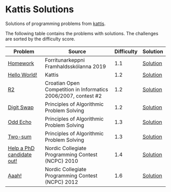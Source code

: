 Kattis Solutions
==================
Solutions of programming problems from [kattis](https://open.kattis.com/).

The following table contains the problems with solutions.
The challenges are sorted by the difficulty score.

| Problem | Source | Difficulty | Solution |
| --- | --- | --- | --- |
| [Homework](https://open.kattis.com/problems/heimavinna) | Forritunarkeppni Framhaldsskólanna 2019 | 1.1 | [Solution](solutions/heimavinna) |
| [Hello World!](https://open.kattis.com/problems/hello) | Kattis | 1.2 | [Solution](solutions/hello) |
| [R2](https://open.kattis.com/problems/r2) | Croatian Open Competition in Informatics 2006/2007, contest #2 | 1.2 | [Solution](solutions/r2) |
| [Digit Swap](https://open.kattis.com/problems/digitswap) | Principles of Algorithmic Problem Solving | 1.2 | [Solution](solutions/digitswap) |
| [Odd Echo](https://open.kattis.com/problems/oddecho) | Principles of Algorithmic Problem Solving | 1.3 | [Solution](solutions/oddecho) |
| [Two-sum](https://open.kattis.com/problems/twosum) | Principles of Algorithmic Problem Solving | 1.3 | [Solution](solutions/twosum) |
| [Help a PhD candidate out!](https://open.kattis.com/problems/helpaphd) | Nordic Collegiate Programming Contest (NCPC) 2010 | 1.4 | [Solution](solutions/helpaphd) |
| [Aaah!](https://open.kattis.com/problems/aaah) | Nordic Collegiate Programming Contest (NCPC) 2012 | 1.6 | [Solution](solutions/aaah) |
